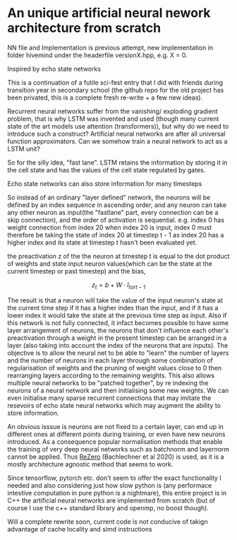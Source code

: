 # An unique artificial neural nework architecture from scratch
NN file and Implementation is previous attempt, new implementation in folder hivemind under the headerfile versionX.hpp, e.g. X = 0.


Inspired by echo state networks

This is a continuation of a futile sci-fest entry that I did with friends during transition year in secondary school (the github repo for the old project has been privated, this is a complete fresh re-write + a few new ideas).

Recurrent neural networks suffer from the vanishing/ exploding gradient problem, that is why LSTM was invented and used (though many current state of the art models use attention (transformers)), but why do we need to introduce such a construct? Artificial neural networks are after all universal function approximators. Can we somehow train a neural network to act as a LSTM unit? 

So for the silly idea, "fast lane". 
LSTM retains the information by storing it in the cell state and has the values of the cell state regulated by gates. 

Echo state networks can also store information for many timesteps

So instead of an ordinary "layer defined" network, the neurons will be defined by an index sequence in ascending order, and any neuron can take any other neuron as input(the "fastlane" part, every connection can be a skip connection), and the order of activation is sequential. e.g. index 0 has weight connection from index 20 when index 20 is input, index 0 must therefore be taking the state of index 20 at timestep t - 1 as index 20 has a higher index and its state at timestep t hasn't been evaluated yet. 

the preactivation z of the the neuron at timestep t is equal to the dot product of weights and state input neuron values(which can be the state at the current timestep or past timestep) and the bias,
```math
z_t = b + W \cdot I_{t or t-1}
```

The result is that a neuron will take the value of the input neuron's state at the current time step if it has a higher index than the input, and if it has a lower index it would take the state at the previous time step as input. Also if this network is not fully connected, it infact becomes possible to have some layer arrangement of neurons, the neurons that don't influence each other's preactivation through a weight in the present timestep can be arranged in a layer (also taking into account the index of the neurons that are inputs). The objective is to allow the neural net to be able to "learn" the number of layers and the number of neurons in each layer through some combination of regularisation of weights and the pruning of weight values close to 0 then rearranging layers according to the remaining weights. This also allows multiple neural networks to be "patched together", by re indexing the neurons of a neural network and then initialising some new weights. We can even initialise many sparse recurrent connections that may imitate the resevoirs of echo state neural networks which may augment the ability to store information.

An obvious isssue is neurons are not fixed to a certain layer, can end up in different ones at different points during training, 
or even have new neurons introduced. As a consequence popular normalisation methods that enable the training of very deep neural networks such as batchnorm and layernorm cannot be applied. Thus [ReZero](https://arxiv.org/abs/2003.04887) (Bachlechner et al 2020) is used, as it is a mostly architecture agnostic method that seems to work.

 







Since tensorflow, pytorch etc. don't seem to offer the exact functionality I needed and also considering just how slow python is (any performace intestive computation in pure python is a nightmare), this entire project is in C++ the artificial neural networks are implemented from scratch (but of course I use the c++ standard library and openmp, no boost though). 


Will a complete rewrite soon, current code is not conducive of takign advantage of cache locality and simd instructions
